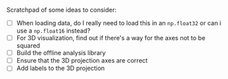 Scratchpad of some ideas to consider:

- [ ] When loading data, do I really need to load this in an ```np.float32``` or can i use a ```np.float16``` instead?
- [ ] For 3D visualization, find out if there's a way for the axes not to be squared
- [ ] Build the offline analysis library
- [ ] Ensure that the 3D projection axes are correct
- [ ] Add labels to the 3D projection